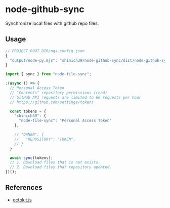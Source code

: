 # node-github-sync

Synchronize local files with github repo files.

## Usage

```js
// PROJECT_ROOT_DIR/ngs.config.json
{
  "output/node-py.mjs": "shinich39/node-github-sync/dist/node-github-sync.min.mjs"
}
```

```js
import { sync } from "node-file-sync";

;(async () => {
  // Personal Access Token
  // "Contents" repository permissions (read)
  // GitHub API requests are limited to 60 requests per hour
  // https://github.com/settings/tokens

  const tokens = {
    "shinich39": {
      "node-file-sync": "Personal Access Token"
    },

    // "OWNER": {
    //   "REPOSITORY": "TOKEN",
    // }
  }

  await sync(tokens);
  // 1. Download files that is not exists.
  // 2. Download files that repository updated.
})();
```

## References

- [octokit.js](https://github.com/octokit/octokit.js)